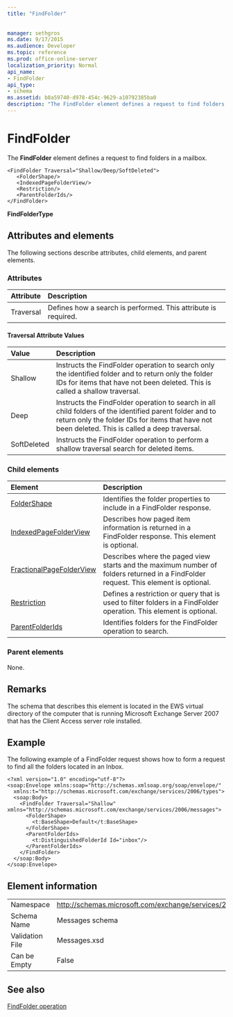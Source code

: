 ```yaml
---
title: "FindFolder"
 
 
manager: sethgros
ms.date: 9/17/2015
ms.audience: Developer
ms.topic: reference
ms.prod: office-online-server
localization_priority: Normal
api_name:
- FindFolder
api_type:
- schema
ms.assetid: b8a59740-d978-454c-9629-a10792385ba0
description: "The FindFolder element defines a request to find folders in a mailbox."
---
```


# FindFolder

The **FindFolder** element defines a request to find folders in a mailbox. 
  
```
<FindFolder Traversal="Shallow/Deep/SoftDeleted">
   <FolderShape/>
   <IndexedPageFolderView/>
   <Restriction/>
   <ParentFolderIds/>
</FindFolder>
```

 **FindFolderType**
## Attributes and elements

The following sections describe attributes, child elements, and parent elements.
  
### Attributes

|**Attribute**|**Description**|
|:-----|:-----|
|Traversal  <br/> |Defines how a search is performed. This attribute is required.  <br/> |
   
#### Traversal Attribute Values

|**Value**|**Description**|
|:-----|:-----|
|Shallow  <br/> |Instructs the FindFolder operation to search only the identified folder and to return only the folder IDs for items that have not been deleted. This is called a shallow traversal.  <br/> |
|Deep  <br/> |Instructs the FindFolder operation to search in all child folders of the identified parent folder and to return only the folder IDs for items that have not been deleted. This is called a deep traversal.  <br/> |
|SoftDeleted  <br/> |Instructs the FindFolder operation to perform a shallow traversal search for deleted items.  <br/> |
   
### Child elements

|**Element**|**Description**|
|:-----|:-----|
|[FolderShape](foldershape.md) <br/> |Identifies the folder properties to include in a FindFolder response.  <br/> |
|[IndexedPageFolderView](indexedpagefolderview.md) <br/> |Describes how paged item information is returned in a FindFolder response. This element is optional.  <br/> |
|[FractionalPageFolderView](fractionalpagefolderview.md) <br/> |Describes where the paged view starts and the maximum number of folders returned in a FindFolder request. This element is optional.  <br/> |
|[Restriction](restriction.md) <br/> |Defines a restriction or query that is used to filter folders in a FindFolder operation. This element is optional.  <br/> |
|[ParentFolderIds](parentfolderids.md) <br/> |Identifies folders for the FindFolder operation to search.  <br/> |
   
### Parent elements

None.
  
## Remarks

The schema that describes this element is located in the EWS virtual directory of the computer that is running Microsoft Exchange Server 2007 that has the Client Access server role installed.
  
## Example

The following example of a FindFolder request shows how to form a request to find all the folders located in an Inbox.
  
```
<?xml version="1.0" encoding="utf-8"?>
<soap:Envelope xmlns:soap="http://schemas.xmlsoap.org/soap/envelope/"
  xmlns:t="http://schemas.microsoft.com/exchange/services/2006/types">
  <soap:Body>
    <FindFolder Traversal="Shallow" xmlns="http://schemas.microsoft.com/exchange/services/2006/messages">
      <FolderShape>
        <t:BaseShape>Default</t:BaseShape>
      </FolderShape>
      <ParentFolderIds>
        <t:DistinguishedFolderId Id="inbox"/>
      </ParentFolderIds>
    </FindFolder>
  </soap:Body>
</soap:Envelope>
```

## Element information

|||
|:-----|:-----|
|Namespace  <br/> |http://schemas.microsoft.com/exchange/services/2006/messages  <br/> |
|Schema Name  <br/> |Messages schema  <br/> |
|Validation File  <br/> |Messages.xsd  <br/> |
|Can be Empty  <br/> |False  <br/> |
   
## See also



[FindFolder operation](findfolder-operation.md)

